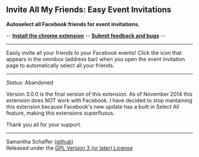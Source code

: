 ## Invite All My Friends: Easy Event Invitations  ##
**Autoselect all Facebook friends for event invitations.**

-- [**Install the chrome extension**](https://chrome.google.com/webstore/detail/invite-all-my-friends-eas/fjojljlinmigdajkemcmbddjkpeobolk) -- 
[**Submit feedback and bugs**](https://github.com/samanthaeschaffer/InviteAllMyFriends/issues) --

***
Easily invite all your friends to your Facebook events! Click the icon that appears in the omnibox (address bar) when you open the event invitation page to automatically select all your friends.
***
*Status:* Abandoned

Version 3.0.0 is the final version of this extension.  As of November 2014 this extension does NOT work with Facebook.  I have decided to stop mantaining this extension because Facebook's new update has a built in Select All feature, making this extensions superfluous.

Thank you all for your support.

***

Samantha Schaffer ([github](https://github.com/samanthaeschaffer))  
Released under the [GPL Version 3 (or later) License](http://www.gnu.org/licenses/gpl.html)
